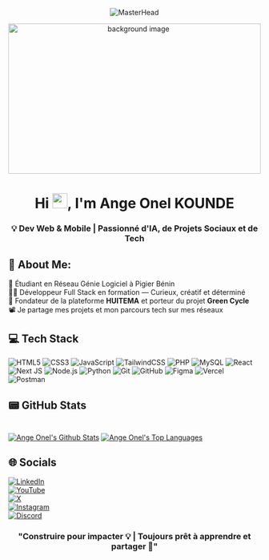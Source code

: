 <p align="center">
  <img src="https://images-wixmp-ed30a86b8c4ca887773594c2.wixmp.com/f/c83c004e-1370-4756-88e5-4071de797088/dgdq8br-09cc7ad6-a021-47a5-b0e0-917b12b0f7a7.gif?token=eyJ0eXAiOiJKV1QiLCJhbGciOiJIUzI1NiJ9.eyJzdWIiOiJ1cm46YXBwOjdlMGQxODg5ODIyNjQzNzNhNWYwZDQxNWVhMGQyNmUwIiwiaXNzIjoidXJuOmFwcDo3ZTBkMTg4OTgyMjY0MzczYTVmMGQ0MTVlYTBkMjZlMCIsIm9iaiI6W1t7InBhdGgiOiJcL2ZcL2M4M2MwMDRlLTEzNzAtNDc1Ni04OGU1LTQwNzFkZTc5NzA4OFwvZGdkcThici0wOWNjN2FkNi1hMDIxLTQ3YTUtYjBlMC05MTdiMTJiMGY3YTcuZ2lmIn1dXSwiYXVkIjpbInVybjpzZXJ2aWNlOmZpbGUuZG93bmxvYWQiXX0.tqRMtE-b2QiI2nnefNxSDMJvZCcYqFmq2ccg_Xfzqb8" alt="MasterHead" />
</p>


<div align="center">
  <img src="img/bg.gif" alt="background image" width="100%" height="300">
</div>

<h1 align="center">Hi <img src="https://raw.githubusercontent.com/MartinHeinz/MartinHeinz/master/wave.gif" width="30px">, I'm Ange Onel KOUNDE</h1>
<h3 align="center">💡 Dev Web & Mobile | Passionné d'IA, de Projets Sociaux et de Tech</h3>

## 💫 About Me:

🚀 Étudiant en Réseau Génie Logiciel à Pigier Bénin  
👨‍💻 Développeur Full Stack en formation — Curieux, créatif et déterminé  
📱 Fondateur de la plateforme **HUITEMA** et porteur du projet **Green Cycle**  
📽️ Je partage mes projets et mon parcours tech sur mes réseaux

## 💻 Tech Stack

![HTML5](https://img.shields.io/badge/html5-%23E34F26.svg?style=for-the-badge&logo=html5&logoColor=white)
![CSS3](https://img.shields.io/badge/css3-%231572B6.svg?style=for-the-badge&logo=css3&logoColor=white) 
![JavaScript](https://img.shields.io/badge/javascript-%23323330.svg?style=for-the-badge&logo=javascript&logoColor=%23F7DF1E) 
![TailwindCSS](https://img.shields.io/badge/tailwindcss-%2338B2AC.svg?style=for-the-badge&logo=tailwind-css&logoColor=white)
![PHP](https://img.shields.io/badge/php-%23777BB4.svg?style=for-the-badge&logo=php&logoColor=white) 
![MySQL](https://img.shields.io/badge/mysql-4479A1.svg?style=for-the-badge&logo=mysql&logoColor=white) 
![React](https://img.shields.io/badge/react-%2320232a.svg?style=for-the-badge&logo=react&logoColor=%2361DAFB)
![Next JS](https://img.shields.io/badge/next.js-000000?style=for-the-badge&logo=next.js&logoColor=white) 
![Node.js](https://img.shields.io/badge/node.js-339933?style=for-the-badge&logo=nodedotjs&logoColor=white)
![Python](https://img.shields.io/badge/python-3670A0?style=for-the-badge&logo=python&logoColor=ffdd54) 
![Git](https://img.shields.io/badge/git-%23F05033.svg?style=for-the-badge&logo=git&logoColor=white) 
![GitHub](https://img.shields.io/badge/github-%23121011.svg?style=for-the-badge&logo=github&logoColor=white)
![Figma](https://img.shields.io/badge/figma-%23F24E1E.svg?style=for-the-badge&logo=figma&logoColor=white) 
![Vercel](https://img.shields.io/badge/vercel-%23000000.svg?style=for-the-badge&logo=vercel&logoColor=white)
![Postman](https://img.shields.io/badge/Postman-FF6C37?style=for-the-badge&logo=postman&logoColor=white)

## 📟 GitHub Stats

<br/>
<a href="https://github.com/AngeOnel/github-readme-stats"><img alt="Ange Onel's Github Stats" src="https://github-readme-stats.vercel.app/api?username=AngeOnel&show_icons=true&count_private=true&theme=react&hide_border=true&bg_color=0D1117" /></a>
<a href="https://github.com/AngeOnel/github-readme-stats"><img alt="Ange Onel's Top Languages" src="https://github-readme-stats.vercel.app/api/top-langs/?username=AngeOnel&langs_count=8&layout=compact&theme=react&hide_border=true&bg_color=0D1117" /></a>

## 🌐 Socials

[![LinkedIn](https://img.shields.io/badge/linkedin-%230077B5.svg?style=for-the-badge&logo=linkedin&logoColor=white)](https://www.linkedin.com/in/angeonelkounde)  
[![YouTube](https://img.shields.io/badge/YouTube-%23FF0000.svg?style=for-the-badge&logo=YouTube&logoColor=white)](https://www.youtube.com/@licode30)  
[![X](https://img.shields.io/badge/X-%23000000.svg?style=for-the-badge&logo=X&logoColor=white)](https://x.com/toncompte)  
[![Instagram](https://img.shields.io/badge/Instagram-%23E4405F.svg?style=for-the-badge&logo=Instagram&logoColor=white)](https://www.instagram.com/tonprofil)  
[![Discord](https://img.shields.io/badge/Discord-%235865F2.svg?style=for-the-badge&logo=discord&logoColor=white)](https://discord.gg/tonserveur)  

<div align="center">
  
### "Construire pour impacter 💡 | Toujours prêt à apprendre et partager 🙌"

</div>
